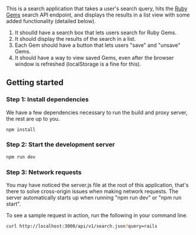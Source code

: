 This is a search application that takes a user's search query, hits the [Ruby Gems](https://rubygems.org/) search API endpoint, and displays the results in a list view with some added functionality (detailed below).

1. It shoulld have a search box that lets users search for Ruby Gems.
2. It should display the results of the search in a list.
3. Each Gem should have a button that lets users "save" and "unsave" Gems.
4. It should have a way to view saved Gems, even after the browser window is refreshed (localStorage is a fine for this).

## Getting started

### Step 1: Install dependencies

We have a few dependencies necessary to run the build and proxy server, the rest are up to you.

```bash
npm install
```

### Step 2: Start the development server

```bash
npm run dev
```

### Step 3: Network requests

You may have noticed the server.js file at the root of this application, that's there to solve cross-origin issues when making network requests. The server automatically starts up when running "npm run dev" or "npm run start".

To see a sample request in action, run the following in your command line.

```bash
curl http://localhost:3000/api/v1/search.json?query=rails
```
